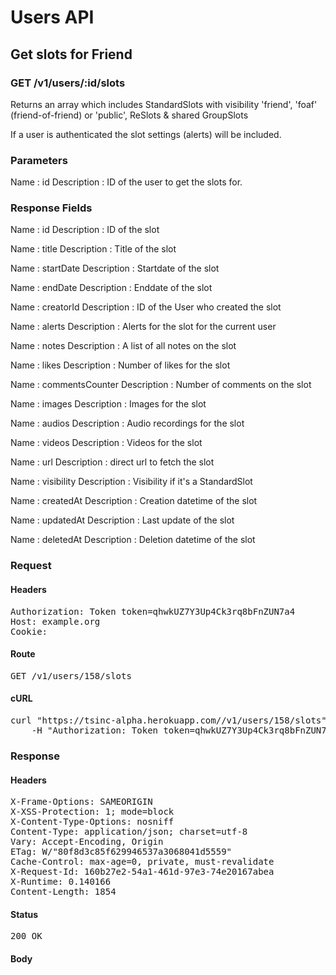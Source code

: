 # Users API

## Get slots for Friend

### GET /v1/users/:id/slots

Returns an array which includes StandardSlots with visibility &#39;friend&#39;, &#39;foaf&#39; (friend-of-friend) or &#39;public&#39;, ReSlots &amp; shared GroupSlots

If a user is authenticated the slot settings (alerts) will be included.

### Parameters

Name : id
Description : ID of the user to get the slots for.


### Response Fields

Name : id
Description : ID of the slot

Name : title
Description : Title of the slot

Name : startDate
Description : Startdate of the slot

Name : endDate
Description : Enddate of the slot

Name : creatorId
Description : ID of the User who created the slot

Name : alerts
Description : Alerts for the slot for the current user

Name : notes
Description : A list of all notes on the slot

Name : likes
Description : Number of likes for the slot

Name : commentsCounter
Description : Number of comments on the slot

Name : images
Description : Images for the slot

Name : audios
Description : Audio recordings for the slot

Name : videos
Description : Videos for the slot

Name : url
Description : direct url to fetch the slot

Name : visibility
Description : Visibility if it&#39;s a StandardSlot

Name : createdAt
Description : Creation datetime of the slot

Name : updatedAt
Description : Last update of the slot

Name : deletedAt
Description : Deletion datetime of the slot

### Request

#### Headers

<pre>Authorization: Token token=qhwkUZ7Y3Up4Ck3rq8bFnZUN7a4
Host: example.org
Cookie: </pre>

#### Route

<pre>GET /v1/users/158/slots</pre>

#### cURL

<pre class="request">curl &quot;https://tsinc-alpha.herokuapp.com//v1/users/158/slots&quot; -X GET \
	-H &quot;Authorization: Token token=qhwkUZ7Y3Up4Ck3rq8bFnZUN7a4&quot;</pre>

### Response

#### Headers

<pre>X-Frame-Options: SAMEORIGIN
X-XSS-Protection: 1; mode=block
X-Content-Type-Options: nosniff
Content-Type: application/json; charset=utf-8
Vary: Accept-Encoding, Origin
ETag: W/&quot;80f8d3c85f629946537a3068041d5559&quot;
Cache-Control: max-age=0, private, must-revalidate
X-Request-Id: 160b27e2-54a1-461d-97e3-74e20167abea
X-Runtime: 0.140166
Content-Length: 1854</pre>

#### Status

<pre>200 OK</pre>

#### Body

```javascript

```
